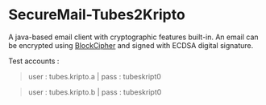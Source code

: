 # SecureMail-Tubes2Kripto

A java-based email client with cryptographic features built-in. An email can be encrypted using [BlockCipher](https://github.com/FurqanHabibi/BlockCipher) and signed with ECDSA digital signature.

Test accounts :

> user : tubes.kripto.a | pass : tubeskript0

> user : tubes.kripto.b | pass : tubeskript0
